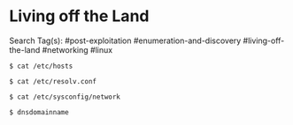 # Living off the Land

Search Tag(s): #post-exploitation #enumeration-and-discovery #living-off-the-land #networking #linux

```
$ cat /etc/hosts

$ cat /etc/resolv.conf

$ cat /etc/sysconfig/network

$ dnsdomainname
```